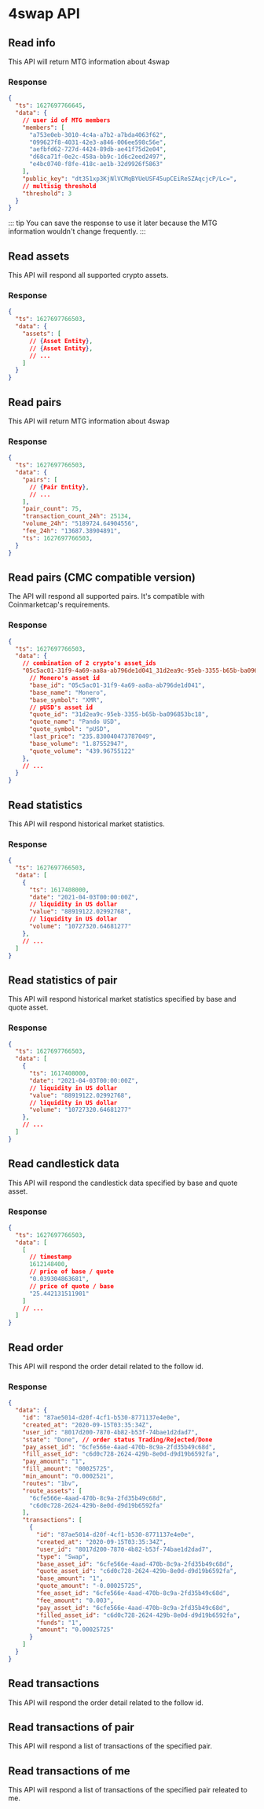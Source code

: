 # 4swap API

<script setup>
const durParam =   {
  name: 'dur',
  type: 'string',
  required: false,
  description: 'The duration of returning data. for example, 4320h means latest 180 days'
};

const baseAndQuoteParams = [
  {
    name: 'base',
    type: 'uuid',
    required: true,
    description: 'The base asset id'
  },
  {
    name: 'quote',
    type: 'uuid',
    required: true,
    description: 'The quote asset id'
  }
];

const followIdParam = {
  name: 'follow_id',
  type: 'uuid',
  required: true,
  description: 'The follow id to trace the order'
};

const txQueryParams = [{
  name: 'next_cursor',
  type: 'number',
  required: false,
  description: 'The next cursor to fetch next page'
}, {
  name: 'limit',
  type: 'number',
  required: false,
  description: 'The limit of returned items'
}];

</script>

## Read info

<APIEndpoint method="GET" url="/info" />

This API will return MTG information about 4swap

### Response

```json
{
  "ts": 1627697766645,
  "data": {
    // user id of MTG members
    "members": [
      "a753e0eb-3010-4c4a-a7b2-a7bda4063f62",
      "099627f8-4031-42e3-a846-006ee598c56e",
      "aefbfd62-727d-4424-89db-ae41f75d2e04",
      "d68ca71f-0e2c-458a-bb9c-1d6c2eed2497",
      "e4bc0740-f8fe-418c-ae1b-32d9926f5863"
    ],
    "public_key": "dt351xp3KjNlVCMqBYUeUSF45upCEiReSZAqcjcP/Lc=",
    // multisig threshold
    "threshold": 3
  }
}
```

::: tip
You can save the response to use it later because the MTG information wouldn't change frequently.
:::


## Read assets

<APIEndpoint method="GET" url="/assets" />

This API will respond all supported crypto assets.

### Response

```json
{
  "ts": 1627697766503,
  "data": {
    "assets": [
      // {Asset Entity},
      // {Asset Entity},
      // ...
    ]
  }
}
```

## Read pairs

<APIEndpoint method="GET" url="/pairs" />

This API will return MTG information about 4swap

### Response

```json
{
  "ts": 1627697766503,
  "data": {
    "pairs": [
      // {Pair Entity},
      // ...
    ],
    "pair_count": 75,
    "transaction_count_24h": 25134,
    "volume_24h": "5189724.64904556",
    "fee_24h": "13687.38904891",
    "ts": 1627697766503,
  }
}
```

## Read pairs (CMC compatible version)

<APIEndpoint method="GET" url="/cmc/pairs" />

The API will respond all supported pairs. It's compatible with Coinmarketcap's requirements.

### Response

```json
{
  "ts": 1627697766503,
  "data": {
    // combination of 2 crypto's asset_ids
    "05c5ac01-31f9-4a69-aa8a-ab796de1d041_31d2ea9c-95eb-3355-b65b-ba096853bc18": {
      // Monero's asset id
      "base_id": "05c5ac01-31f9-4a69-aa8a-ab796de1d041",
      "base_name": "Monero",
      "base_symbol": "XMR",
      // pUSD's asset id
      "quote_id": "31d2ea9c-95eb-3355-b65b-ba096853bc18",
      "quote_name": "Pando USD",
      "quote_symbol": "pUSD",
      "last_price": "235.830040473787049",
      "base_volume": "1.87552947",
      "quote_volume": "439.96755122"
    },
    // ...
  }
}
```

## Read statistics

<APIEndpoint method="GET" url="/states/markets?dur=:dur" />

This API will respond historical market statistics.

<APIParams :params="[ durParam ]" />

### Response

```json
{
  "ts": 1627697766503,
  "data": [
    {
      "ts": 1617408000,
      "date": "2021-04-03T00:00:00Z",
      // liquidity in US dollar
      "value": "88919122.02992768",
      // liquidity in US dollar
      "volume": "10727320.64681277"
    },
    // ...
  ]
}
```

## Read statistics of pair

<APIEndpoint method="GET" url="/states/markets/:base/:quote" />

This API will respond historical market statistics specified by base and quote asset.

<APIParams :params="baseAndQuoteParams.concat([ durParam ])" />

### Response

```json
{
  "ts": 1627697766503,
  "data": [
    {
      "ts": 1617408000,
      "date": "2021-04-03T00:00:00Z",
      // liquidity in US dollar
      "value": "88919122.02992768",
      // liquidity in US dollar
      "volume": "10727320.64681277"
    },
    // ...
  ]
}
```

## Read candlestick data

<APIEndpoint method="GET" url="/states/markets/:base/:quote/kline/v2?dur=:dur" />

This API will respond the candlestick data specified by base and quote asset.

<APIParams :params="baseAndQuoteParams.concat([ durParam ])" />

### Response

```json
{
  "ts": 1627697766503,
  "data": [
    [
      // timestamp
      1612148400,
      // price of base / quote
      "0.039304863681",
      // price of quote / base
      "25.442131511901"
    ]
    // ...
  ]
}
```

## Read order

<APIEndpoint method="GET" auth url="/orders/:follow_id" />

This API will respond the order detail related to the follow id.

<APIParams :params="[ followIdParam ]" />

### Response

```json
{
  "data": {
    "id": "87ae5014-d20f-4cf1-b530-8771137e4e0e",
    "created_at": "2020-09-15T03:35:34Z",
    "user_id": "8017d200-7870-4b82-b53f-74bae1d2dad7",
    "state": "Done", // order status Trading/Rejected/Done
    "pay_asset_id": "6cfe566e-4aad-470b-8c9a-2fd35b49c68d",
    "fill_asset_id": "c6d0c728-2624-429b-8e0d-d9d19b6592fa",
    "pay_amount": "1",
    "fill_amount": "00025725", 
    "min_amount": "0.0002521",
    "routes": "1bv",
    "route_assets": [
      "6cfe566e-4aad-470b-8c9a-2fd35b49c68d",
      "c6d0c728-2624-429b-8e0d-d9d19b6592fa"
    ],
    "transactions": [
      {
        "id": "87ae5014-d20f-4cf1-b530-8771137e4e0e",
        "created_at": "2020-09-15T03:35:34Z",
        "user_id": "8017d200-7870-4b82-b53f-74bae1d2dad7",
        "type": "Swap",
        "base_asset_id": "6cfe566e-4aad-470b-8c9a-2fd35b49c68d",
        "quote_asset_id": "c6d0c728-2624-429b-8e0d-d9d19b6592fa",
        "base_amount": "1",
        "quote_amount": "-0.00025725",
        "fee_asset_id": "6cfe566e-4aad-470b-8c9a-2fd35b49c68d",
        "fee_amount": "0.003",
        "pay_asset_id": "6cfe566e-4aad-470b-8c9a-2fd35b49c68d",
        "filled_asset_id": "c6d0c728-2624-429b-8e0d-d9d19b6592fa",
        "funds": "1",
        "amount": "0.00025725"
      }
    ]
  }
}
```

## Read transactions

<APIEndpoint method="GET" url="transactions?cursor=:next_cursor&limit=:limit" />

This API will respond the order detail related to the follow id.

<APIParams :params="txQueryParams" />

<!--@include: ../../parts/responses/transactions.md-->

## Read transactions of pair

<APIEndpoint method="GET" url="transactions/:base_asset_id/:quote_asset_id?cursor=:next_cursor&limit=:limit" />

This API will respond a list of transactions of the specified pair.

<APIParams :params="txQueryParams.concat(baseAndQuoteParams)" />

<!--@include: ../../parts/responses/transactions.md-->

## Read transactions of me

<APIEndpoint method="GET" auth url="transactions/:base_asset_id/:quote_asset_id/mine?cursor=:next_cursor&limit=:limit" />

This API will respond a list of transactions of the specified pair releated to me.

<APIParams :params="txQueryParams.concat(baseAndQuoteParams)" />

<!--@include: ../../parts/responses/transactions.md-->


